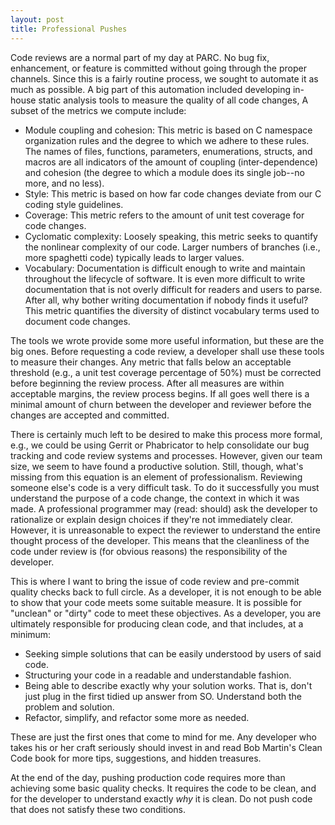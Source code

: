 ```yaml
---
layout: post
title: Professional Pushes
---
```


Code reviews are a normal part of my day at PARC. No bug fix, enhancement, or feature is committed without
going through the proper channels. Since this is a fairly routine process, we sought to automate it
as much as possible. A big part of this automation included developing in-house static analysis tools 
to measure the quality of all code changes, A subset of the metrics we compute include:

- Module coupling and cohesion: This metric is based on C namespace organization rules and the
degree to which we adhere to these rules. The names of files, functions, parameters, enumerations, 
structs, and macros are all indicators of the amount of coupling (inter-dependence) and cohesion
(the degree to which a module does its single job--no more, and no less).
- Style: This metric is based on how far code changes deviate from our C coding style guidelines.
- Coverage: This metric refers to the amount of unit test coverage for code changes.
- Cyclomatic complexity: Loosely speaking, this metric seeks to quantify the nonlinear complexity 
of our code. Larger numbers of branches (i.e., more spaghetti code) typically leads to larger
values. 
- Vocabulary: Documentation is difficult enough to write and maintain throughout the lifecycle
of software. It is even more difficult to write documentation that is not overly difficult
for readers and users to parse. After all, why bother writing documentation if nobody finds
it useful? This metric quantifies the diversity of distinct vocabulary terms used to document
code changes. 

The tools we wrote provide some more useful information, but these are the big ones. Before
requesting a code review, a developer shall use these tools to measure their changes. Any 
metric that falls below an acceptable threshold (e.g., a unit test coverage percentage of
50%) must be corrected before beginning the review process. After all measures are within 
acceptable margins, the review process begins. If all goes well there is a minimal amount of
churn between the developer and reviewer before the changes are accepted and committed. 

There is certainly much left to be desired to make this process more formal, e.g., we could
be using Gerrit or Phabricator to help consolidate our bug tracking and code review systems
and processes. However, given our team size, we seem to have found a productive solution.
Still, though, what's missing from this equation is an element of professionalism. Reviewing
someone else's code is a very difficult task. To do it successfully you must understand 
the purpose of a code change, the context in which it was made. A professional programmer may 
(read: should) ask the developer to rationalize or explain design choices if they're not immediately 
clear. However, it is unreasonable to expect the reviewer to understand the entire thought
process of the developer. This means that the cleanliness of the code under review is (for
obvious reasons) the responsibility of the developer. 

This is where I want to bring the issue of code review and pre-commit quality checks back 
to full circle. As a developer, it is not enough to be able to show that your code meets 
some suitable measure. It is possible for "unclean" or "dirty" code to meet these objectives.
As a developer, you are ultimately responsible for producing clean code, and that includes, 
at a minimum:

- Seeking simple solutions that can be easily understood by users of said code.
- Structuring your code in a readable and understandable fashion.
- Being able to describe exactly why your solution works. That is, don't just plug in
the first tidied up answer from SO. Understand both the problem and solution.
- Refactor, simplify, and refactor some more as needed.

These are just the first ones that come to mind for me. Any developer who takes his or her
craft seriously should invest in and read Bob Martin's Clean Code book for more tips,
suggestions, and hidden treasures. 

At the end of the day, pushing production code requires more than achieving some basic quality 
checks. It requires the code to be clean, and for the developer to understand exactly
*why* it is clean. Do not push code that does not satisfy these two conditions. 

